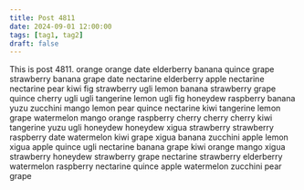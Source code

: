 ```yaml
---
title: Post 4811
date: 2024-09-01 12:00:00
tags: [tag1, tag2]
draft: false
---
```

This is post 4811.
orange
orange
date
elderberry
banana
quince
grape
strawberry
banana
grape
date
nectarine
elderberry
apple
nectarine
nectarine
pear
kiwi
fig
strawberry
ugli
lemon
banana
strawberry
grape
quince
cherry
ugli
ugli
tangerine
lemon
ugli
fig
honeydew
raspberry
banana
yuzu
zucchini
mango
lemon
pear
quince
nectarine
kiwi
tangerine
lemon
grape
watermelon
mango
orange
raspberry
cherry
cherry
cherry
kiwi
tangerine
yuzu
ugli
honeydew
honeydew
xigua
strawberry
strawberry
raspberry
date
watermelon
kiwi
grape
xigua
banana
zucchini
apple
lemon
xigua
apple
quince
ugli
nectarine
banana
grape
kiwi
orange
mango
xigua
strawberry
honeydew
strawberry
grape
nectarine
strawberry
elderberry
watermelon
raspberry
nectarine
quince
apple
watermelon
zucchini
pear
grape
